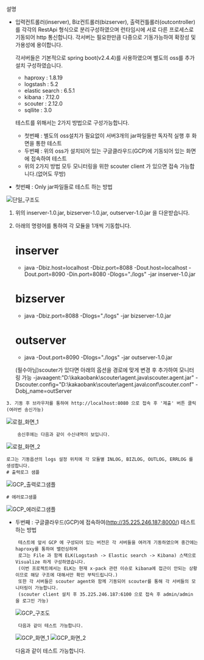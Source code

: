 설명
 - 입력컨트롤러(inserver), Biz컨트롤러(bizserver), 출력컨틀롤러(outcontroller)를 
   각각의 RestApi 형식으로 분리구성하였으며 런타임시에 서로 다른 프로세스로 기동되어 http 통신합니다.
   각서버는 필요한만큼 다중으로 기동가능하여 확장성 및 가용성에 용이합니다.
   
   각서버들은 기본적으로 spring boot(v2.4.4)를 사용하였으며 별도의 oss를 추가설치 구성하였습니다.
	- haproxy : 1.8.19
	- logstash : 5.2
	- elastic search : 6.5.1
	- kibana : 7.12.0
	- scouter : 2.12.0
	- sqllite : 3.0
	
   테스트를 위해서는 2가지 방법으로 구성가능합니다.
   - 첫번째 : 별도의 oss설치가 필요없이 서버3개의 jar파일들만 독자적 실행 후 화면을 통한 테스트
   - 두번째 : 위의 oss가 설치되어 있는 구글클라우드(GCP)에 기동되어 있는 화면에 접속하여 테스트 
   - 위의 2가지 방법 모두 모니터링을 위한 scouter client 가 있으면 접속 가능합니다.(없어도 무방)


 - 첫번째 : Only jar파일들로 테스트 하는 방법

![단일_구조도](https://user-images.githubusercontent.com/25301903/112368301-4587e000-8d1e-11eb-9865-55aebe72c9a4.PNG)

   1. 위의 inserver-1.0.jar, bizserver-1.0.jar, outserver-1.0.jar 을 다운받습니다.
   2. 아래의 명령어를 통하여 각 모듈을 1개씩 기동합니다.
   
       # inserver
       - java -Dbiz.host=localhost -Dbiz.port=8088 -Dout.host=localhost -Dout.port=8090  -Din.port=8080 -Dlogs="./logs" -jar inserver-1.0.jar

       # bizserver
       - java -Dbiz.port=8088 -Dlogs="./logs" -jar bizserver-1.0.jar

       # outserver
       - java -Dout.port=8090 -Dlogs="./logs" -jar outserver-1.0.jar
	
       (필수아님)scouter가 있다면 아래의 옵션을 경로에 맞게 변경 후 추가하여 모니터링 가능
	-javaagent:"D:\kakaobank\scouter\agent.java\scouter.agent.jar" -Dscouter.config="D:\kakaobank\scouter\agent.java\conf\scouter.conf" -Dobj_name=outServer

    3. 기동 후 브라우저를 통하여 http://localhost:8080 으로 접속 후 '제출' 버튼 클릭 (여러번 송신가능)
![로컬_화면_1](https://user-images.githubusercontent.com/25301903/112365714-4ff4aa80-8d1b-11eb-982d-a1611e64b585.PNG)
	
        송신후에는 다음과 같이 수신내역이 보입니다.
![로컬_화면_2](https://user-images.githubusercontent.com/25301903/112365910-8c280b00-8d1b-11eb-9acb-e3e8f40da9b8.PNG)

	로그는 기동옵션의 logs 설정 위치에 각 모듈별 INLOG, BIZLOG, OUTLOG, ERRLOG 를 생성합니다. 
	# 출력로그 샘플 
![GCP_출력로그샘플](https://user-images.githubusercontent.com/25301903/112368671-ab746780-8d1e-11eb-845b-9712a45cfedd.PNG)

	
	# 에러로그샘플
![GCP_에러로그샘플](https://user-images.githubusercontent.com/25301903/112368650-a7484a00-8d1e-11eb-9098-3f9d41c4147f.PNG)

 - 두번째 : 구글클라우드(GCP)에 접속하여(http://35.225.246.187:8000/)  테스트 하는 방법
 
	    테스트에 앞서 GCP 에 구성되어 있는 버전은 각 서버들을 여러개 기동하였으며 중간에는 haproxy를 통하여 밸런싱하며 
	    로그는 File 과 함께 ELK(Logstash -> Elastic search -> Kibana) 스택으로 Visualize 하게 구성하였습니다.
	    (이번 프로젝트에서는 ELK는 현재 x-pack 관련 이슈로 kibana에 접근이 안되는 상황이므로 해당 구조에 대해서만 확인 부탁드립니다.)
	    또한 각 서버들은 scouter agent와 함께 기동되어 scouter를 통해 각 서버들의 모니터링이 가능합니다. 
	    (scouter client 설치 후 35.225.246.187:6100 으로 접속 후 admin/admin 을 로그인 가능)
	    
	  ![GCP_구조도](https://user-images.githubusercontent.com/25301903/112367588-787da400-8d1d-11eb-9043-e59603d357de.PNG)
	    
	    다음과 같이 테스트 가능합니다.
	  ![GCP_화면_1](https://user-images.githubusercontent.com/25301903/112367645-892e1a00-8d1d-11eb-8c06-6ef94a291ce1.PNG)
	  ![GCP_화면_2](https://user-images.githubusercontent.com/25301903/112367649-89c6b080-8d1d-11eb-851e-13950f70a6a0.PNG)

	  다음과 같이 테스트 가능합니다.
	    
	    

	    
	    
	
